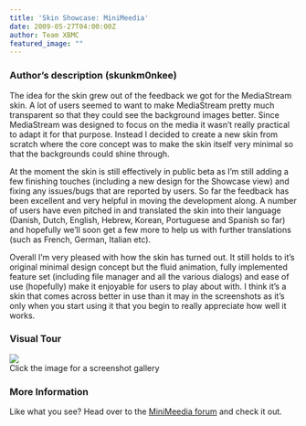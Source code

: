 ```yaml
---
title: 'Skin Showcase: MiniMeedia'
date: 2009-05-27T04:00:00Z
author: Team XBMC
featured_image: ""
---
```

### Author’s description (skunkm0nkee)

 The idea for the skin grew out of the feedback we got for the MediaStream skin. A lot of users seemed to want to make MediaStream pretty much transparent so that they could see the background images better. Since MediaStream was designed to focus on the media it wasn’t really practical to adapt it for that purpose. Instead I decided to create a new skin from scratch where the core concept was to make the skin itself very minimal so that the backgrounds could shine through.

 At the moment the skin is still effectively in public beta as I’m still adding a few finishing touches (including a new design for the Showcase view) and fixing any issues/bugs that are reported by users. So far the feedback has been excellent and very helpful in moving the development along. A number of users have even pitched in and translated the skin into their language (Danish, Dutch, English, Hebrew, Korean, Portuguese and Spanish so far) and hopefully we’ll soon get a few more to help us with further translations (such as French, German, Italian etc).

 Overall I’m very pleased with how the skin has turned out. It still holds to it’s original minimal design concept but the fluid animation, fully implemented feature set (including file manager and all the various dialogs) and ease of use (hopefully) make it enjoyable for users to play about with. I think it’s a skin that comes across better in use than it may in the screenshots as it’s only when you start using it that you begin to really appreciate how well it works.

 ### Visual Tour

 [![](/sites/default/files/uploads/homemusicplaying.jpg)](/sites/default/files/uploads/homemusicplaying.jpg)  
 Click the image for a screenshot gallery

    


 ### More Information

 Like what you see? Head over to the [MiniMeedia forum](https://forum.kodi.tv/forumdisplay.php?fid=114) and check it out.       

 